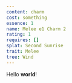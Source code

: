 ```yaml
---
content: charm
cost: something
essence: 1
name: Melee e1 Charm 2
rating: 1
requires: []
splat: Second Sunrise
trait: Melee
tree: Wind
---
```


Hello **world**!
